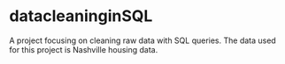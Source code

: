 # datacleaninginSQL
A project focusing on cleaning raw data with SQL queries. The data used for this project is Nashville housing data. 
